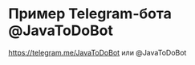 Пример Telegram-бота @JavaToDoBot
=================================

https://telegram.me/JavaToDoBot или @JavaToDoBot

